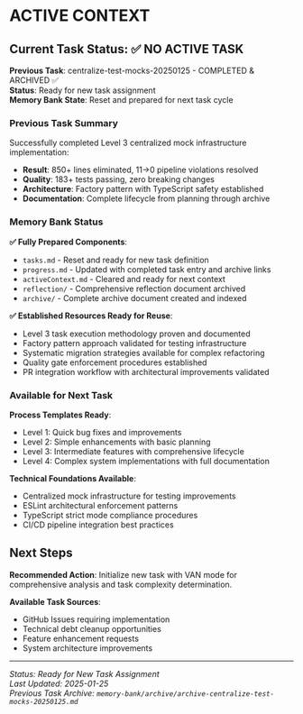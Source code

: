 # ACTIVE CONTEXT

## Current Task Status: ✅ NO ACTIVE TASK

**Previous Task**: centralize-test-mocks-20250125 - COMPLETED & ARCHIVED ✅  
**Status**: Ready for new task assignment  
**Memory Bank State**: Reset and prepared for next task cycle

### Previous Task Summary

Successfully completed Level 3 centralized mock infrastructure implementation:

- **Result**: 850+ lines eliminated, 11→0 pipeline violations resolved
- **Quality**: 183+ tests passing, zero breaking changes
- **Architecture**: Factory pattern with TypeScript safety established
- **Documentation**: Complete lifecycle from planning through archive

### Memory Bank Status

**✅ Fully Prepared Components**:

- `tasks.md` - Reset and ready for new task definition
- `progress.md` - Updated with completed task entry and archive links
- `activeContext.md` - Cleared and ready for next context
- `reflection/` - Comprehensive reflection document archived
- `archive/` - Complete archive document created and indexed

**✅ Established Resources Ready for Reuse**:

- Level 3 task execution methodology proven and documented
- Factory pattern approach validated for testing infrastructure
- Systematic migration strategies available for complex refactoring
- Quality gate enforcement procedures established
- PR integration workflow with architectural improvements validated

### Available for Next Task

**Process Templates Ready**:

- Level 1: Quick bug fixes and improvements
- Level 2: Simple enhancements with basic planning
- Level 3: Intermediate features with comprehensive lifecycle
- Level 4: Complex system implementations with full documentation

**Technical Foundations Available**:

- Centralized mock infrastructure for testing improvements
- ESLint architectural enforcement patterns
- TypeScript strict mode compliance procedures
- CI/CD pipeline integration best practices

## Next Steps

**Recommended Action**: Initialize new task with VAN mode for comprehensive analysis and task complexity determination.

**Available Task Sources**:

- GitHub Issues requiring implementation
- Technical debt cleanup opportunities
- Feature enhancement requests
- System architecture improvements

---

_Status: Ready for New Task Assignment_  
_Last Updated: 2025-01-25_  
_Previous Task Archive: `memory-bank/archive/archive-centralize-test-mocks-20250125.md`_
